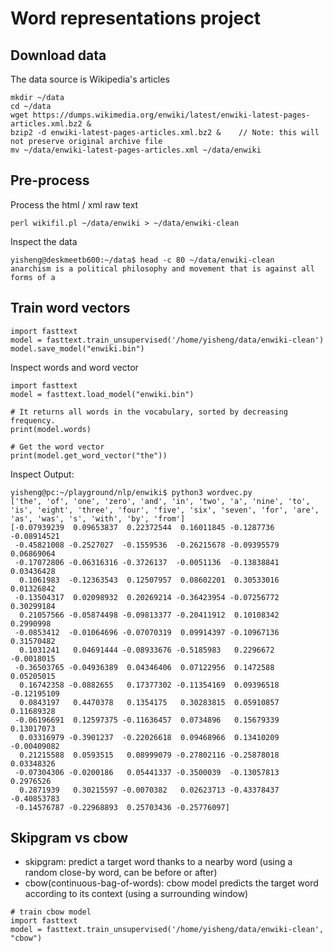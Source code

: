 # Word representations project
## Download data
The data source is Wikipedia's articles
```
mkdir ~/data
cd ~/data
wget https://dumps.wikimedia.org/enwiki/latest/enwiki-latest-pages-articles.xml.bz2 &
bzip2 -d enwiki-latest-pages-articles.xml.bz2 &    // Note: this will not preserve original archive file
mv ~/data/enwiki-latest-pages-articles.xml ~/data/enwiki
```
## Pre-process
Process the html / xml raw text
```
perl wikifil.pl ~/data/enwiki > ~/data/enwiki-clean
```

Inspect the data
```
yisheng@deskmeetb600:~/data$ head -c 80 ~/data/enwiki-clean
anarchism is a political philosophy and movement that is against all forms of a
```

## Train word vectors
```
import fasttext
model = fasttext.train_unsupervised('/home/yisheng/data/enwiki-clean')
model.save_model("enwiki.bin")
```

Inspect words and word vector
```
import fasttext
model = fasttext.load_model("enwiki.bin")

# It returns all words in the vocabulary, sorted by decreasing frequency.
print(model.words)

# Get the word vector
print(model.get_word_vector("the"))
```

Inspect Output:
```
yisheng@pc:~/playground/nlp/enwiki$ python3 wordvec.py
['the', 'of', 'one', 'zero', 'and', 'in', 'two', 'a', 'nine', 'to', 'is', 'eight', 'three', 'four', 'five', 'six', 'seven', 'for', 'are', 'as', 'was', 's', 'with', 'by', 'from']
[-0.07939239  0.09653837  0.22372544  0.16011845 -0.1287736  -0.08914521
 -0.45821008 -0.2527027  -0.1559536  -0.26215678 -0.09395579  0.06869064
 -0.17072806 -0.06316316 -0.3726137  -0.0051136  -0.13838841  0.03436428
  0.1061983  -0.12363543  0.12507957  0.08602201  0.30533016  0.01326842
 -0.13504317  0.02098932  0.20269214 -0.36423954 -0.07256772  0.30299184
  0.21057566 -0.05874498 -0.09813377 -0.20411912  0.10108342  0.2990998
 -0.0853412  -0.01064696 -0.07070319  0.09914397 -0.10967136  0.31570482
  0.1031241   0.04691444 -0.08933676 -0.5185983   0.2296672  -0.0018015
 -0.36503765 -0.04936389  0.04346406  0.07122956  0.1472588   0.05205015
  0.16742358 -0.0882655   0.17377302 -0.11354169  0.09396518 -0.12195109
  0.0843197   0.4470378   0.1354175   0.30283815  0.05910857  0.11689328
 -0.06196691  0.12597375 -0.11636457  0.0734896   0.15679339  0.13017073
  0.03316979 -0.3901237  -0.22026618  0.09468966  0.13410209 -0.00409082
  0.21215588  0.0593515   0.08999079 -0.27802116 -0.25878018  0.03348326
 -0.07304306 -0.0200186   0.05441337 -0.3500039  -0.13057813  0.2976526
  0.2871939   0.30215597 -0.0070382   0.02623713 -0.43378437 -0.40853783
 -0.14576787 -0.22968893  0.25703436 -0.25776097]
```

## Skipgram vs cbow
- skipgram: predict a target word thanks to a nearby word (using a random close-by word, can be before or after)
- cbow(continuous-bag-of-words): cbow model predicts the target word according to its context (using a surrounding window)
```
# train cbow model
import fasttext
model = fasttext.train_unsupervised('/home/yisheng/data/enwiki-clean', "cbow")
```

